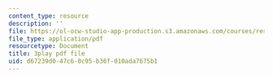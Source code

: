 ```yaml
---
content_type: resource
description: ''
file: https://ol-ocw-studio-app-production.s3.amazonaws.com/courses/res-3-002-collaborative-design-and-creative-expression-with-arduino-microcontrollers-january-iap-2017/d67239d047c60c95b36f010ada7675b1_fppdTndwipg.pdf
file_type: application/pdf
resourcetype: Document
title: 3play pdf file
uid: d67239d0-47c6-0c95-b36f-010ada7675b1
---
```

